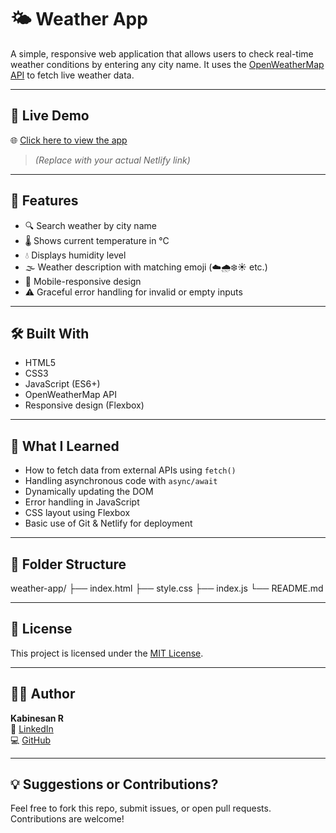 # 🌤️ Weather App

A simple, responsive web application that allows users to check real-time weather conditions by entering any city name. It uses the [OpenWeatherMap API](https://openweathermap.org/api) to fetch live weather data.

---

## 🚀 Live Demo

🌐 [Click here to view the app](https://your-netlify-link.netlify.app)  
> *(Replace with your actual Netlify link)*

---

## 📸 Features

- 🔍 Search weather by city name
- 🌡️ Shows current temperature in °C
- 💧 Displays humidity level
- 🌫️ Weather description with matching emoji (☁️🌧️❄️☀️ etc.)
- 📱 Mobile-responsive design
- ⚠️ Graceful error handling for invalid or empty inputs

---

## 🛠️ Built With

- HTML5
- CSS3
- JavaScript (ES6+)
- OpenWeatherMap API
- Responsive design (Flexbox)

---

## 🧠 What I Learned

- How to fetch data from external APIs using `fetch()`
- Handling asynchronous code with `async/await`
- Dynamically updating the DOM
- Error handling in JavaScript
- CSS layout using Flexbox
- Basic use of Git & Netlify for deployment

---

## 📂 Folder Structure
weather-app/
├── index.html
├── style.css
├── index.js
└── README.md

---

## 📄 License

This project is licensed under the [MIT License](LICENSE).

---

## 🙋‍♂️ Author

**Kabinesan R**  
🔗 [LinkedIn](https://www.linkedin.com/in/kabinesan)  
💻 [GitHub](https://github.com/Kabinesan)

---

## 💡 Suggestions or Contributions?

Feel free to fork this repo, submit issues, or open pull requests. Contributions are welcome!



